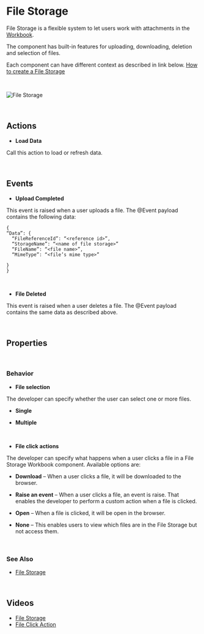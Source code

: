 
# File Storage


File Storage is a flexible system to let users work with attachments in the [Workbook](../../workbooks.md).

The component has built-in features for uploading, downloading, deletion and selection of files.

Each component can have different context as described in link below.
[How to create a File Storage](../../filestorage/howto/creatingfilestorage.md)

<br/>

![File Storage](https://profitbasedocs.blob.core.windows.net/images/FileStorage_Panel.PNG)

<br/>


## Actions

* **Load Data**

Call this action to load or refresh data.

<br/>

## Events

* **Upload Completed**

This event is raised when a user uploads a file. The @Event payload contains the following data:

```
{
“Data”: {
  “FileReferenceId”: “<reference id>”,
  “StorageName”: “<name of file storage>”
  “FileName”: “<file name>”,
  “MimeType”: “<file’s mime type>”

}
}
```

<br/>

* **File Deleted**

This event is raised when a user deletes a file. The @Event payload contains the same data as described above.


<br/>

## Properties

<br/>

### Behavior

* **File selection**

The developer can specify whether the user can select one or more files.

* **Single** 

* **Multiple**  

<br/>

* **File click actions**

The developer can specify what happens when a user clicks a file in a File Storage Workbook component. Available options are:

* **Download** – When a user clicks a file, it will be downloaded to the browser.

* **Raise an event** – When a user clicks a file, an event is raise. That enables the developer to perform a custom action when a file is clicked.

* **Open** – When a file is clicked, it will be open in the browser.

* **None** – This enables users to view which files are in the File Storage but not access them.

<br/>

### See Also

- [File Storage](../../filestorage.md)

<br/>

## Videos

* [File Storage](../../../videos/filestorage.md)
* [File Click Action](https://profitbasedocs.blob.core.windows.net/videos/File%20Storage%20-%20File%20Click%20Actions.mp4)


<br/>